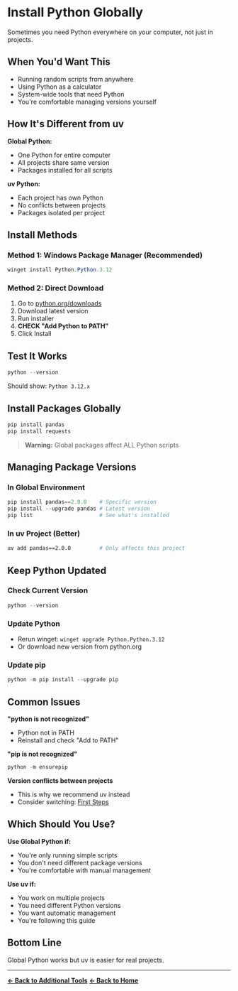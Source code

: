 # Install Python Globally

Sometimes you need Python everywhere on your computer, not just in projects.

## When You'd Want This

- Running random scripts from anywhere
- Using Python as a calculator
- System-wide tools that need Python
- You're comfortable managing versions yourself

## How It's Different from uv

**Global Python:**
- One Python for entire computer
- All projects share same version
- Packages installed for all scripts

**uv Python:**
- Each project has own Python
- No conflicts between projects
- Packages isolated per project

## Install Methods

### Method 1: Windows Package Manager (Recommended)

```powershell
winget install Python.Python.3.12
```

### Method 2: Direct Download

1. Go to [python.org/downloads](https://python.org/downloads)
2. Download latest version
3. Run installer
4. **CHECK "Add Python to PATH"**
5. Click Install

## Test It Works

```powershell
python --version
```
Should show: `Python 3.12.x`

## Install Packages Globally

```powershell
pip install pandas
pip install requests
```

> **Warning:** Global packages affect ALL Python scripts

## Managing Package Versions

### In Global Environment

```powershell
pip install pandas==2.0.0    # Specific version
pip install --upgrade pandas # Latest version
pip list                     # See what's installed
```

### In uv Project (Better)

```bash
uv add pandas==2.0.0         # Only affects this project
```

## Keep Python Updated

### Check Current Version

```powershell
python --version
```

### Update Python

- Rerun winget: `winget upgrade Python.Python.3.12`
- Or download new version from python.org

### Update pip

```powershell
python -m pip install --upgrade pip
```

## Common Issues

**"python is not recognized"**

- Python not in PATH
- Reinstall and check "Add to PATH"

**"pip is not recognized"**

```powershell
python -m ensurepip
```

**Version conflicts between projects**

- This is why we recommend uv instead
- Consider switching: [First Steps](first-steps.md)

## Which Should You Use?

**Use Global Python if:**

- You're only running simple scripts
- You don't need different package versions
- You're comfortable with manual management

**Use uv if:**

- You work on multiple projects
- You need different Python versions
- You want automatic management
- You're following this guide

## Bottom Line

Global Python works but uv is easier for real projects.

---
**[← Back to Additional Tools](additional-tools-and-resources.md)**
**[← Back to Home](../README.md)**
